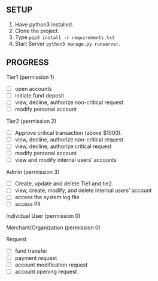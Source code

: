 ## SETUP
1. Have python3 installed.
2. Clone the project.
3. Type `pip3 install -r requirements.txt`
4. Start Server `python3 manage.py runserver`.

## PROGRESS

Tier1 (permission 1)

- [ ] open accounts
- [ ] initiate fund deposit
- [ ] view, decline, authorize non-critical request
- [ ] modify personal account

Tier2 (permission 2)

- [ ] Approve critical transaction (above $1000).
- [ ] view, decline, authorize non-critical request
- [ ] view, decline, authorize critical request
- [ ] modify personal account
- [ ] view and modify internal users’ accounts

Admin (permission 3)

- [ ] Create, update and delete Tie1 and tie2.
- [ ] view, create, modify, and delete internal users’ account
- [ ] access the system log file
- [ ] access PII

Individual User (permission 0)

Merchant/Organization (permission 0)

Request

- [ ] fund transfer
- [ ] payment request
- [ ] account modification request
- [ ] account opening request
